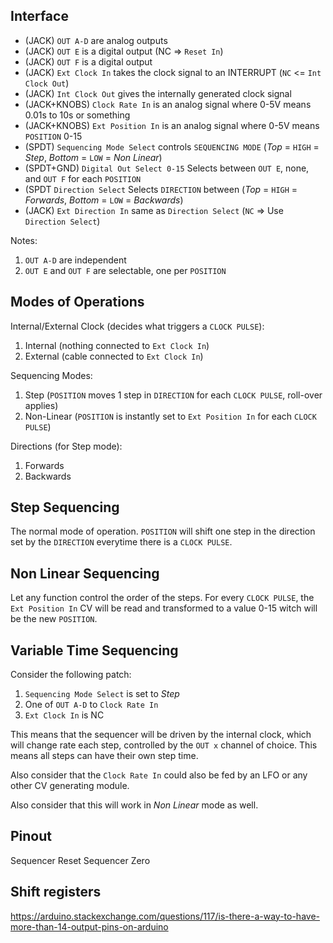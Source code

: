 Interface
---------

* (JACK) `OUT A-D` are analog outputs
* (JACK) `OUT E` is a digital output (NC => `Reset In`)
* (JACK) `OUT F` is a digital output
* (JACK) `Ext Clock In` takes the clock signal to an INTERRUPT (`NC` <= `Int Clock Out`)
* (JACK) `Int Clock Out` gives the internally generated clock signal
* (JACK+KNOBS) `Clock Rate In` is an analog signal where 0-5V means 0.01s to 10s or something
* (JACK+KNOBS) `Ext Position In` is an analog signal where 0-5V means `POSITION` 0-15
* (SPDT) `Sequencing Mode Select` controls `SEQUENCING MODE` (_Top_ = `HIGH` = _Step_, _Bottom_ = `LOW` = _Non Linear_)
* (SPDT+GND) `Digital Out Select 0-15` Selects between `OUT E`, none, and `OUT F` for each `POSITION`
* (SPDT `Direction Select` Selects `DIRECTION` between (_Top_ = `HIGH` = _Forwards_, _Bottom_ = `LOW` = _Backwards_)
* (JACK) `Ext Direction In` same as `Direction Select` (`NC` => Use `Direction Select`)

Notes:
1. `OUT A-D` are independent
2. `OUT E` and `OUT F` are selectable, one per `POSITION`


Modes of Operations
-------------------

Internal/External Clock (decides what triggers a `CLOCK PULSE`):
1. Internal (nothing connected to `Ext Clock In`)
2. External (cable connected to `Ext Clock In`)

Sequencing Modes:
1. Step (`POSITION` moves 1 step in `DIRECTION` for each `CLOCK PULSE`, roll-over applies)
2. Non-Linear (`POSITION` is instantly set to `Ext Position In` for each `CLOCK PULSE`)

Directions (for Step mode):
1. Forwards
2. Backwards

Step Sequencing
---------------

The normal mode of operation. `POSITION` will shift one step in the direction
set by the `DIRECTION` everytime there is a `CLOCK PULSE`.

Non Linear Sequencing
---------------------

Let any function control the order of the steps. For every `CLOCK PULSE`, the
`Ext Position In` CV will be read and transformed to a value 0-15 witch will
be the new `POSITION`.


Variable Time Sequencing
------------------------

Consider the following patch:

1. `Sequencing Mode Select` is set to _Step_
2. One of `OUT A-D` to `Clock Rate In`
3. `Ext Clock In` is NC

This means that the sequencer will be driven by the internal clock, which will
change rate each step, controlled by the `OUT x` channel of choice. This means
all steps can have their own step time.

Also consider that the `Clock Rate In` could also be fed by an LFO or any other
CV generating module.

Also consider that this will work in _Non Linear_ mode as well.

Pinout
------

Sequencer Reset
Sequencer Zero



Shift registers
---------------

https://arduino.stackexchange.com/questions/117/is-there-a-way-to-have-more-than-14-output-pins-on-arduino
